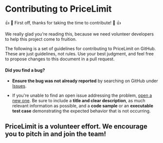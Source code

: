 # Contributing to PriceLimit

:+1: :tada: First off, thanks for taking the time to contribute! :tada: :+1:

We really glad you're reading this, because we need volunteer developers to help this project come to fruition.

The following is a set of guidelines for contributing to PriceLimit on GitHub.
These are just guidelines, not rules. Use your best judgment, and feel free to propose changes to this document in a pull request.


#### **Did you find a bug?**

* **Ensure the bug was not already reported** by searching on GitHub under [Issues](https://github.com/rails/rails/issues).

* If you're unable to find an open issue addressing the problem, [open a new one](https://github.com/rails/rails/issues/new). Be sure to include a **title and clear description**, as much relevant information as possible, and a **code sample** or an **executable test case** demonstrating the expected behavior that is not occurring.

## PriceLimit is a volunteer effort. We encourage you to pitch in and join the team!
